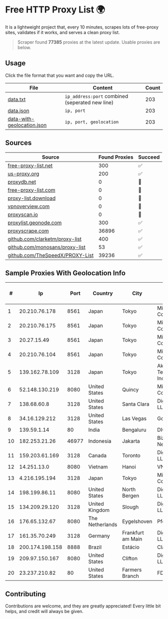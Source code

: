 
# Free HTTP Proxy List 🌍

It is a lightweight project that, every 10 minutes, scrapes lots of free-proxy sites, validates if it works, and serves a clean proxy list.


> Scraper found **77385** proxies at the latest update. Usable proxies are below.

## Usage

Click the file format that you want and copy the URL.


|File|Content|Count|
|----|-------|-----|
|[data.txt](https://raw.githubusercontent.com/themiralay/Proxy-List-World/master/data.txt)|`ip_address:port` combined (seperated new line)|203|
|[data.json](https://raw.githubusercontent.com/themiralay/Proxy-List-World/master/data.json)|`ip, port`|203|
|[data-with-geolocation.json](https://raw.githubusercontent.com/themiralay/Proxy-List-World/master/data-with-geolocation.json)|`ip, port, geolocation`|203|

## Sources

|Source|Found Proxies|Succeed|
|------|-------------|-------|
|[free-proxy-list.net](https://free-proxy-list.net)|300|✅|
|[us-proxy.org](https://www.us-proxy.org)|200|✅|
|[proxydb.net](http://proxydb.net)|0|🚫|
|[free-proxy-list.com](https://free-proxy-list.com/?page=&port=&type%5B%5D=http&type%5B%5D=https&up_time=0&search=Search)|0|🚫|
|[proxy-list.download](https://www.proxy-list.download/HTTP)|0|🚫|
|[vpnoverview.com](https://vpnoverview.com/privacy/anonymous-browsing/free-proxy-servers)|0|🚫|
|[proxyscan.io](https://www.proxyscan.io)|0|🚫|
|[proxylist.geonode.com](https://proxylist.geonode.com/api/proxy-list?limit=300&page=1&sort_by=lastChecked&sort_type=desc&protocols=http,https)|300|✅|
|[proxyscrape.com](https://api.proxyscrape.com/v2/?request=displayproxies&protocol=http&timeout=10000&country=all&ssl=all&anonymity=all)|36896|✅|
|[github.com/clarketm/proxy-list](https://raw.githubusercontent.com/clarketm/proxy-list/master/proxy-list-raw.txt)|400|✅|
|[github.com/monosans/proxy-list](https://raw.githubusercontent.com/monosans/proxy-list/main/proxies/http.txt)|53|✅|
|[github.com/TheSpeedX/PROXY-List](https://raw.githubusercontent.com/TheSpeedX/PROXY-List/master/http.txt)|39236|✅|


## Sample Proxies With Geolocation Info

|#|Ip|Port|Country|City|Internet Service Provider|
|-|--|----|-------|----|-------------------------|
|1|20.210.76.178|8561|Japan|Tokyo|Microsoft Corporation|
|2|20.210.76.175|8561|Japan|Tokyo|Microsoft Corporation|
|3|20.27.15.49|8561|Japan|Tokyo|Microsoft Corporation|
|4|20.210.76.104|8561|Japan|Tokyo|Microsoft Corporation|
|5|139.162.78.109|3128|Japan|Tokyo|Akamai Technologies, Inc.|
|6|52.148.130.219|8080|United States|Quincy|Microsoft Corporation|
|7|138.68.60.8|3128|United States|Santa Clara|DigitalOcean, LLC|
|8|34.16.129.212|3128|United States|Las Vegas|Google LLC|
|9|139.59.1.14|80|India|Bengaluru|DIGITALOCEAN|
|10|182.253.21.26|46977|Indonesia|Jakarta|Biznet Networks|
|11|159.203.61.169|3128|Canada|Toronto|DigitalOcean, LLC|
|12|14.251.13.0|8080|Vietnam|Hanoi|VNPT|
|13|4.216.195.194|3128|Japan|Tokyo|Microsoft Corporation|
|14|198.199.86.11|8080|United States|North Bergen|DigitalOcean, LLC|
|15|134.209.29.120|3128|United Kingdom|Slough|DigitalOcean, LLC|
|16|176.65.132.67|8080|The Netherlands|Eygelshoven|Pfcloud UG|
|17|161.35.70.249|3128|Germany|Frankfurt am Main|DigitalOcean, LLC|
|18|200.174.198.158|8888|Brazil|Estácio|Claro S.A.|
|19|209.97.150.167|8080|United States|Clifton|DigitalOcean, LLC|
|20|23.237.210.82|80|United States|Farmers Branch|FDCservers.net|



## Contributing

Contributions are welcome, and they are greatly appreciated! Every
little bit helps, and credit will always be given.

